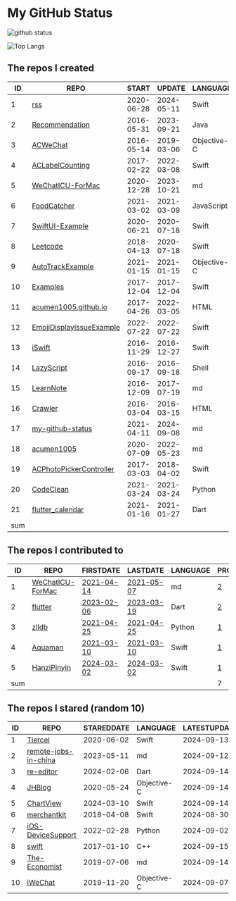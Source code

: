 # My GitHub Status

<img src="https://github-readme-stats-1.yihong0618.vercel.app/api?username=acumen1005&show_icons=true&&&hide_title=true&count_private=true" alt="github status" />

![Top Langs](https://github-readme-stats-1.yihong0618.vercel.app/api/top-langs/?username=acumen1005&layout=compact)

<!--START_SECTION:my_github-->
## The repos I created
| ID  |                                        REPO                                        |   START    |   UPDATE   |  LANGUAGE   | STARS |
|-----|------------------------------------------------------------------------------------|------------|------------|-------------|-------|
|   1 | [rss](https://github.com/acumen1005/rss)                                           | 2020-06-28 | 2024-05-11 | Swift       |    46 |
|   2 | [Recommendation](https://github.com/acumen1005/Recommendation)                     | 2016-05-31 | 2023-09-21 | Java        |    27 |
|   3 | [ACWeChat](https://github.com/acumen1005/ACWeChat)                                 | 2016-05-14 | 2019-03-06 | Objective-C |    14 |
|   4 | [ACLabelCounting](https://github.com/acumen1005/ACLabelCounting)                   | 2017-02-22 | 2022-03-08 | Swift       |    12 |
|   5 | [WeChatICU-ForMac](https://github.com/acumen1005/WeChatICU-ForMac)                 | 2020-12-28 | 2023-10-21 | md          |     7 |
|   6 | [FoodCatcher](https://github.com/acumen1005/FoodCatcher)                           | 2021-03-02 | 2021-03-09 | JavaScript  |     1 |
|   7 | [SwiftUI-Example](https://github.com/acumen1005/SwiftUI-Example)                   | 2020-06-21 | 2020-07-18 | Swift       |     1 |
|   8 | [Leetcode](https://github.com/acumen1005/Leetcode)                                 | 2018-04-13 | 2020-07-18 | Swift       |     1 |
|   9 | [AutoTrackExample](https://github.com/acumen1005/AutoTrackExample)                 | 2021-01-15 | 2021-01-15 | Objective-C |     0 |
|  10 | [Examples](https://github.com/acumen1005/Examples)                                 | 2017-12-04 | 2017-12-04 | Swift       |     0 |
|  11 | [acumen1005.github.io](https://github.com/acumen1005/acumen1005.github.io)         | 2017-04-26 | 2022-03-05 | HTML        |     0 |
|  12 | [EmojiDisplayIssueExample](https://github.com/acumen1005/EmojiDisplayIssueExample) | 2022-07-22 | 2022-07-22 | Swift       |     0 |
|  13 | [iSwift](https://github.com/acumen1005/iSwift)                                     | 2016-11-29 | 2016-12-27 | Swift       |     0 |
|  14 | [LazyScript](https://github.com/acumen1005/LazyScript)                             | 2016-09-17 | 2016-09-18 | Shell       |     0 |
|  15 | [LearnNote](https://github.com/acumen1005/LearnNote)                               | 2016-12-09 | 2017-07-19 | md          |     0 |
|  16 | [Crawler](https://github.com/acumen1005/Crawler)                                   | 2016-03-04 | 2016-03-15 | HTML        |     0 |
|  17 | [my-github-status](https://github.com/acumen1005/my-github-status)                 | 2021-04-11 | 2024-09-08 | md          |     0 |
|  18 | [acumen1005](https://github.com/acumen1005/acumen1005)                             | 2020-07-09 | 2022-05-23 | md          |     0 |
|  19 | [ACPhotoPickerController](https://github.com/acumen1005/ACPhotoPickerController)   | 2017-03-03 | 2018-04-02 | Swift       |     0 |
|  20 | [CodeClean](https://github.com/acumen1005/CodeClean)                               | 2021-03-24 | 2021-03-24 | Python      |     0 |
|  21 | [flutter_calendar](https://github.com/acumen1005/flutter_calendar)                 | 2021-01-16 | 2021-01-27 | Dart        |     0 |
| sum |                                                                                    |            |            |             |   109 |

## The repos I contributed to
| ID  |                               REPO                                |                              FIRSTDATE                              |                              LASTDATE                               | LANGUAGE |                                        PRCOUNT                                         |
|-----|-------------------------------------------------------------------|---------------------------------------------------------------------|---------------------------------------------------------------------|----------|----------------------------------------------------------------------------------------|
|   1 | [WeChatICU-ForMac](https://github.com/MustangYM/WeChatICU-ForMac) | [2021-04-14](https://github.com/MustangYM/WeChatICU-ForMac/pull/32) | [2021-05-07](https://github.com/MustangYM/WeChatICU-ForMac/pull/35) | md       | [2](https://github.com/MustangYM/WeChatICU-ForMac/pulls?q=is%3Apr+author%3Aacumen1005) |
|   2 | [flutter](https://github.com/flutter/flutter)                     | [2023-02-06](https://github.com/flutter/flutter/pull/120081)        | [2023-03-19](https://github.com/flutter/flutter/pull/122973)        | Dart     | [2](https://github.com/flutter/flutter/pulls?q=is%3Apr+author%3Aacumen1005)            |
|   3 | [zlldb](https://github.com/everettjf/zlldb)                       | [2021-04-25](https://github.com/everettjf/zlldb/pull/3)             | [2021-04-25](https://github.com/everettjf/zlldb/pull/3)             | Python   | [1](https://github.com/everettjf/zlldb/pulls?q=is%3Apr+author%3Aacumen1005)            |
|   4 | [Aquaman](https://github.com/bawn/Aquaman)                        | [2021-03-10](https://github.com/bawn/Aquaman/pull/7)                | [2021-03-10](https://github.com/bawn/Aquaman/pull/7)                | Swift    | [1](https://github.com/bawn/Aquaman/pulls?q=is%3Apr+author%3Aacumen1005)               |
|   5 | [HanziPinyin](https://github.com/teambition/HanziPinyin)          | [2024-03-02](https://github.com/teambition/HanziPinyin/pull/9)      | [2024-03-02](https://github.com/teambition/HanziPinyin/pull/9)      | Swift    | [1](https://github.com/teambition/HanziPinyin/pulls?q=is%3Apr+author%3Aacumen1005)     |
| sum |                                                                   |                                                                     |                                                                     |          |                                                                                      7 |

## The repos I stared (random 10)
| ID |                                    REPO                                    | STAREDDATE |  LANGUAGE   | LATESTUPDATE |
|----|----------------------------------------------------------------------------|------------|-------------|--------------|
|  1 | [Tiercel](https://github.com/Danie1s/Tiercel)                              | 2020-06-02 | Swift       | 2024-09-13   |
|  2 | [remote-jobs-in-china](https://github.com/LinuxSuRen/remote-jobs-in-china) | 2023-05-11 | md          | 2024-09-12   |
|  3 | [re-editor](https://github.com/reqable/re-editor)                          | 2024-02-06 | Dart        | 2024-09-14   |
|  4 | [JHBlog](https://github.com/SunshineBrother/JHBlog)                        | 2020-05-24 | Objective-C | 2024-09-14   |
|  5 | [ChartView](https://github.com/AppPear/ChartView)                          | 2024-03-10 | Swift       | 2024-09-14   |
|  6 | [merchantkit](https://github.com/benjaminmayo/merchantkit)                 | 2018-04-08 | Swift       | 2024-08-30   |
|  7 | [iOS-DeviceSupport](https://github.com/iGhibli/iOS-DeviceSupport)          | 2022-02-28 | Python      | 2024-09-02   |
|  8 | [swift](https://github.com/swiftlang/swift)                                | 2017-01-10 | C++         | 2024-09-15   |
|  9 | [The-Economist](https://github.com/nailperry-zd/The-Economist)             | 2019-07-06 | md          | 2024-09-14   |
| 10 | [iWeChat](https://github.com/lefex/iWeChat)                                | 2019-11-20 | Objective-C | 2024-09-07   |

<!--END_SECTION:my_github-->